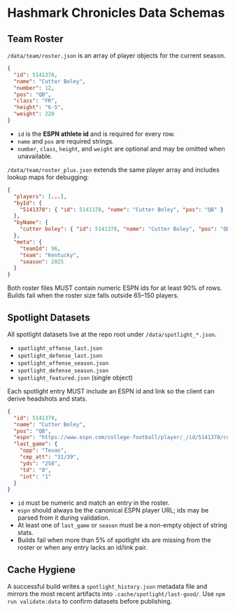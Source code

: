 # Hashmark Chronicles Data Schemas

## Team Roster

`/data/team/roster.json` is an array of player objects for the current season.

```json
{
  "id": 5141378,
  "name": "Cutter Boley",
  "number": 12,
  "pos": "QB",
  "class": "FR",
  "height": "6-5",
  "weight": 220
}
```

* `id` is the **ESPN athlete id** and is required for every row.
* `name` and `pos` are required strings.
* `number`, `class`, `height`, and `weight` are optional and may be omitted when unavailable.

`/data/team/roster_plus.json` extends the same player array and includes lookup maps for debugging:

```json
{
  "players": [...],
  "byId": {
    "5141378": { "id": 5141378, "name": "Cutter Boley", "pos": "QB" }
  },
  "byName": {
    "cutter boley": { "id": 5141378, "name": "Cutter Boley", "pos": "QB" }
  },
  "meta": {
    "teamId": 96,
    "team": "Kentucky",
    "season": 2025
  }
}
```

Both roster files MUST contain numeric ESPN ids for at least 90% of rows. Builds fail when the roster size falls outside 65–150 players.

## Spotlight Datasets

All spotlight datasets live at the repo root under `/data/spotlight_*.json`.

* `spotlight_offense_last.json`
* `spotlight_defense_last.json`
* `spotlight_offense_season.json`
* `spotlight_defense_season.json`
* `spotlight_featured.json` (single object)

Each spotlight entry MUST include an ESPN id and link so the client can derive headshots and stats.

```json
{
  "id": 5141378,
  "name": "Cutter Boley",
  "pos": "QB",
  "espn": "https://www.espn.com/college-football/player/_/id/5141378/cutter-boley",
  "last_game": {
    "opp": "Texas",
    "cmp_att": "31/39",
    "yds": "258",
    "td": "0",
    "int": "1"
  }
}
```

* `id` must be numeric and match an entry in the roster.
* `espn` should always be the canonical ESPN player URL; ids may be parsed from it during validation.
* At least one of `last_game` or `season` must be a non-empty object of string stats.
* Builds fail when more than 5% of spotlight ids are missing from the roster or when any entry lacks an id/link pair.

## Cache Hygiene

A successful build writes a `spotlight_history.json` metadata file and mirrors the most recent artifacts into `.cache/spotlight/last-good/`. Use `npm run validate:data` to confirm datasets before publishing.
